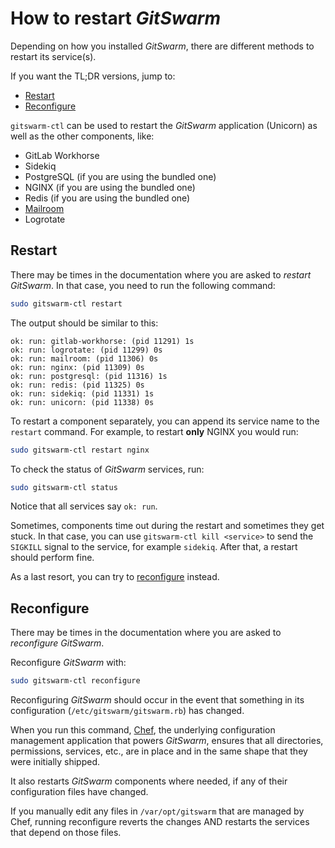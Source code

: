 # How to restart $GitSwarm$

Depending on how you installed $GitSwarm$, there are different methods to
restart its service(s).

If you want the TL;DR versions, jump to:

- [Restart](#restart)
- [Reconfigure](#reconfigure)

`gitswarm-ctl` can be used to restart the $GitSwarm$ application (Unicorn) as
well as the other components, like:

- GitLab Workhorse
- Sidekiq
- PostgreSQL (if you are using the bundled one)
- NGINX (if you are using the bundled one)
- Redis (if you are using the bundled one)
- [Mailroom]
- Logrotate

## Restart

There may be times in the documentation where you are asked to _restart_
$GitSwarm$. In that case, you need to run the following command:

```bash
sudo gitswarm-ctl restart
```

The output should be similar to this:

```
ok: run: gitlab-workhorse: (pid 11291) 1s
ok: run: logrotate: (pid 11299) 0s
ok: run: mailroom: (pid 11306) 0s
ok: run: nginx: (pid 11309) 0s
ok: run: postgresql: (pid 11316) 1s
ok: run: redis: (pid 11325) 0s
ok: run: sidekiq: (pid 11331) 1s
ok: run: unicorn: (pid 11338) 0s
```

To restart a component separately, you can append its service name to the
`restart` command. For example, to restart **only** NGINX you would run:

```bash
sudo gitswarm-ctl restart nginx
```

To check the status of $GitSwarm$ services, run:

```bash
sudo gitswarm-ctl status
```

Notice that all services say `ok: run`.

Sometimes, components time out during the restart and sometimes they get
stuck. In that case, you can use `gitswarm-ctl kill <service>` to send the
`SIGKILL` signal to the service, for example `sidekiq`. After that, a
restart should perform fine.

As a last resort, you can try to [reconfigure](#reconfigure) instead.

## Reconfigure

There may be times in the documentation where you are asked to
_reconfigure_ $GitSwarm$.

Reconfigure $GitSwarm$ with:

```bash
sudo gitswarm-ctl reconfigure
```

Reconfiguring $GitSwarm$ should occur in the event that something in its
configuration (`/etc/gitswarm/gitswarm.rb`) has changed.

When you run this command, [Chef], the underlying configuration management
application that powers $GitSwarm$, ensures that all directories,
permissions, services, etc., are in place and in the same shape that they
were initially shipped.

It also restarts $GitSwarm$ components where needed, if any of their
configuration files have changed.

If you manually edit any files in `/var/opt/gitswarm` that are managed by
Chef, running reconfigure reverts the changes AND restarts the services
that depend on those files.

[omnibus-dl]: https://about.gitlab.com/downloads/ "Download the Omnibus packages"
[mailroom]: ../incoming_email/README.md "Used for replying by email in $GitSwarm$ issues and merge requests"
[chef]: https://www.chef.io/chef/ "Chef official website"
